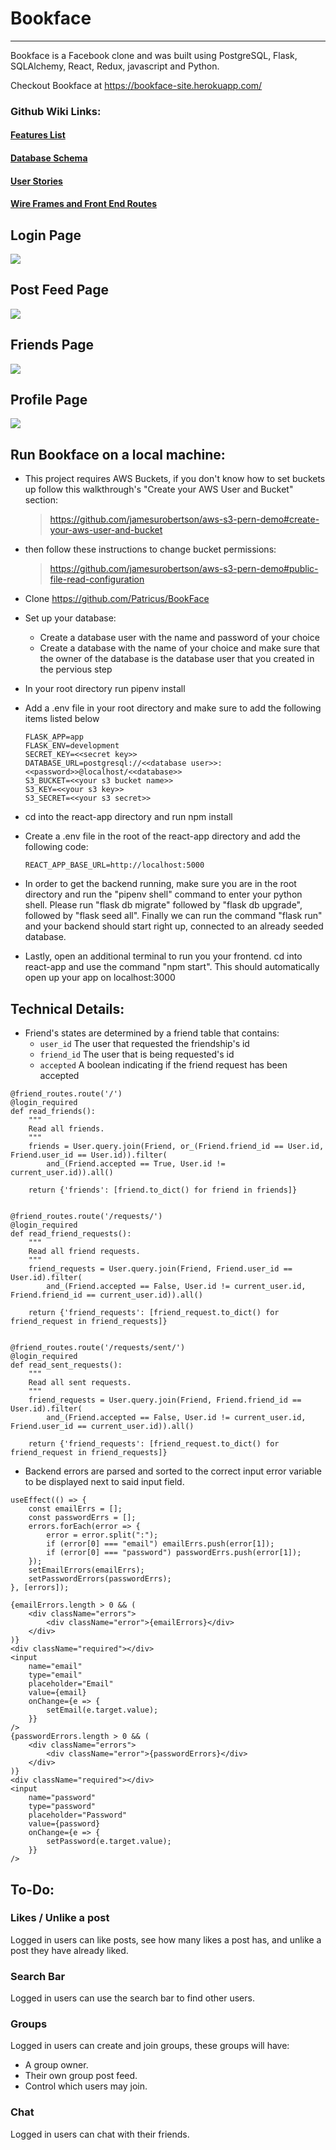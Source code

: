# Bookface

---

Bookface is a Facebook clone and was built using PostgreSQL, Flask, SQLAlchemy, React, Redux, javascript and Python.

Checkout Bookface at https://bookface-site.herokuapp.com/

### Github Wiki Links:

#### [Features List](https://github.com/Patricus/BookFace/wiki/Feature-List)

#### [Database Schema](https://github.com/Patricus/BookFace/wiki/Database-Schema)

#### [User Stories](https://github.com/Patricus/BookFace/wiki/User-Stories)

#### [Wire Frames and Front End Routes](https://github.com/Patricus/BookFace/wiki/Wireframes-and-Front-End-Routes)

## Login Page

![](./README_images/loginPage.png)

## Post Feed Page

![](./README_images/postFeed.png)

## Friends Page

![](./README_images/friendsPage.png)

## Profile Page

![](./README_images/profilePage.png)

## Run Bookface on a local machine:

-   This project requires AWS Buckets, if you don't know how to set buckets up follow this walkthrough's "Create your AWS User and Bucket" section:

    > https://github.com/jamesurobertson/aws-s3-pern-demo#create-your-aws-user-and-bucket

-   then follow these instructions to change bucket permissions:

    > https://github.com/jamesurobertson/aws-s3-pern-demo#public-file-read-configuration

-   Clone https://github.com/Patricus/BookFace
-   Set up your database:
    -   Create a database user with the name and password of your choice
    -   Create a database with the name of your choice and make sure that the owner of the database is the database user that you created in the pervious step
-   In your root directory run pipenv install
-   Add a .env file in your root directory and make sure to add the following items listed below

    ```
    FLASK_APP=app
    FLASK_ENV=development
    SECRET_KEY=<<secret key>>
    DATABASE_URL=postgresql://<<database user>>:<<password>>@localhost/<<database>>
    S3_BUCKET=<<your s3 bucket name>>
    S3_KEY=<<your s3 key>>
    S3_SECRET=<<your s3 secret>>

    ```

-   cd into the react-app directory and run npm install
-   Create a .env file in the root of the react-app directory and add the following code:
    ```
    REACT_APP_BASE_URL=http://localhost:5000
    ```
-   In order to get the backend running, make sure you are in the root directory and run the "pipenv shell" command to enter your python shell. Please run "flask db migrate" followed by "flask db upgrade", followed by "flask seed all". Finally we can run the command "flask run" and your backend should start right up, connected to an already seeded database.
-   Lastly, open an additional terminal to run you your frontend. cd into react-app and use the command "npm start". This should automatically open up your app on localhost:3000

## Technical Details:

-   Friend's states are determined by a friend table that contains:
    -   `user_id` The user that requested the friendship's id
    -   `friend_id` The user that is being requested's id
    -   `accepted` A boolean indicating if the friend request has been accepted

```
@friend_routes.route('/')
@login_required
def read_friends():
    """
    Read all friends.
    """
    friends = User.query.join(Friend, or_(Friend.friend_id == User.id, Friend.user_id == User.id)).filter(
        and_(Friend.accepted == True, User.id != current_user.id)).all()

    return {'friends': [friend.to_dict() for friend in friends]}


@friend_routes.route('/requests/')
@login_required
def read_friend_requests():
    """
    Read all friend requests.
    """
    friend_requests = User.query.join(Friend, Friend.user_id == User.id).filter(
        and_(Friend.accepted == False, User.id != current_user.id, Friend.friend_id == current_user.id)).all()

    return {'friend_requests': [friend_request.to_dict() for friend_request in friend_requests]}


@friend_routes.route('/requests/sent/')
@login_required
def read_sent_requests():
    """
    Read all sent requests.
    """
    friend_requests = User.query.join(Friend, Friend.friend_id == User.id).filter(
        and_(Friend.accepted == False, User.id != current_user.id, Friend.user_id == current_user.id)).all()

    return {'friend_requests': [friend_request.to_dict() for friend_request in friend_requests]}
```

-   Backend errors are parsed and sorted to the correct input error variable to be displayed next to said input field.

```
useEffect(() => {
    const emailErrs = [];
    const passwordErrs = [];
    errors.forEach(error => {
        error = error.split(":");
        if (error[0] === "email") emailErrs.push(error[1]);
        if (error[0] === "password") passwordErrs.push(error[1]);
    });
    setEmailErrors(emailErrs);
    setPasswordErrors(passwordErrs);
}, [errors]);
```

```
{emailErrors.length > 0 && (
    <div className="errors">
        <div className="error">{emailErrors}</div>
    </div>
)}
<div className="required"></div>
<input
    name="email"
    type="email"
    placeholder="Email"
    value={email}
    onChange={e => {
        setEmail(e.target.value);
    }}
/>
{passwordErrors.length > 0 && (
    <div className="errors">
        <div className="error">{passwordErrors}</div>
    </div>
)}
<div className="required"></div>
<input
    name="password"
    type="password"
    placeholder="Password"
    value={password}
    onChange={e => {
        setPassword(e.target.value);
    }}
/>
```

## To-Do:

### Likes / Unlike a post

Logged in users can like posts, see how many likes a post has, and unlike a post they have already liked.

### Search Bar

Logged in users can use the search bar to find other users.

### Groups

Logged in users can create and join groups, these groups will have:

-   A group owner.
-   Their own group post feed.
-   Control which users may join.

### Chat

Logged in users can chat with their friends.
